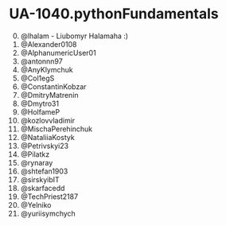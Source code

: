 # UA-1040.pythonFundamentals

0. @lhalam - Liubomyr Halamaha :)
1. @Alexander0108
2. @AlphanumericUser01
3. @antonnn97
4. @AnyKlymchuk
5. @Col1egS
6. @ConstantinKobzar
7. @DmitryMatrenin
8. @Dmytro31
9. @HolfameP
10. @kozlovvladimir
11. @MischaPerehinchuk
12. @NataliiaKostyk
13. @Petrivskyi23
14. @Pilatkz
15. @rynaray
16. @shtefan1903
17. @sirskyibIT
18. @skarfacedd
19. @TechPriest2187
20. @Yelniko
21. @yuriisymchych

